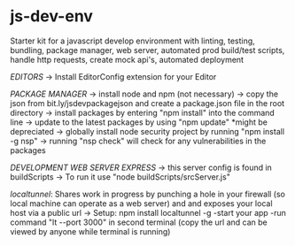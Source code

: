 # js-dev-env
Starter kit for a javascript develop environment with linting, testing, bundling, package manager, web server, automated prod build/test scripts, handle http requests, create mock api's, automated deployment

*EDITORS*
-> Install EditorConfig extension for your Editor

*PACKAGE MANAGER*
-> install node and npm 
(not necessary) -> copy the json from bit.ly/jsdevpackagejson and create a package.json file in the root directory
-> install packages by entering "npm install" into the command line
-> update to the latest packages by using "npm update"
*might be depreciated -> globally install node security project by running "npm install -g nsp"
    -> running "nsp check" will check for any vulnerabilities in the packages 

*DEVELOPMENT WEB SERVER EXPRESS*
-> this server config is found in buildScripts
-> To run it use "node buildScripts/srcServer.js"

*localtunnel*: Shares work in progress by punching a hole in your firewall (so local machine can operate as a web server) and and exposes your local host via a public url 
-> Setup: npm install localtunnel -g
          -start your app
          -run command "lt --port 3000" in second terminal (copy the url and can be viewed by anyone while terminal is running)

